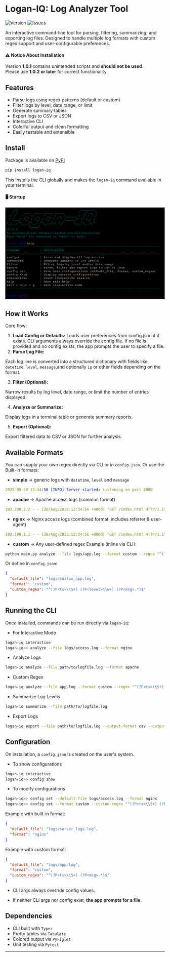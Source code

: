 # Logan-IQ: Log Analyzer Tool

![Version](https://img.shields.io/badge/version-1.0.4-blue) ![Issues](https://img.shields.io/github/issues/heisdanielade/tool-log-analyzer)

An interactive command-line tool for parsing, filtering, summarizing, and exporting log files. Designed to handle multiple log formats with custom regex support and user-configurable preferences.

#### ⚠️ Notice About Installation

Version **1.0.1** contains unintended scripts and **should not be used**.  
Please use **1.0.2 or later** for correct functionality.

## Features

- Parse logs using regex patterns (default or custom)
- Filter logs by level, date range, or limit
- Generate summary tables
- Export logs to CSV or JSON
- Interactive CLI
- Colorful output and clean formatting
- Easily testable and extensible

## Install

Package is available on [PyPI](https://pypi.org/project/logan-iq/)

```bash
pip install logan-iq
```

This installs the CLI globally and makes the `logan-iq` command available in your terminal.

#### 🖥️ Startup

![Logan-IQ Startup](https://raw.githubusercontent.com/heisdanielade/tool-log-analyzer/main/screenshots/startup.png)

## How it Works

Core flow:

1. **Load Config or Defaults:**
   Loads user preferences from config.json if it exists. CLI arguments always override the config file. If no file is provided and no config exists, the app prompts the user to specify a file.
2. **Parse Log File:**

Each log line is converted into a structured dictionary with fields like `datetime`, `level`, `message`,and optionally `ip` or other fields depending on the format.

3. **Filter (Optional):**

Narrow results by log level, date range, or limit the number of entries displayed.

4. **Analyze or Summarize:**

Display logs in a terminal table or generate summary reports.

5. **Export (Optional):**

Export filtered data to CSV or JSON for further analysis.

## Available Formats

You can supply your own regex directly via CLI or in `config.json`.
Or use the Built-in formats:

- **simple** → generic logs with `datetime`, `level` and `message`

```yaml
2025-08-28 12:34:56 [INFO] Server started: Listening on port 8080
```

- **apache** → Apache access logs (common format)

```yaml
192.200.2.2 - - [28/Aug/2025:12:34:56 +0000] "GET /index.html HTTP/1.1" 200 512
```

- **nginx** → Nginx access logs (combined format, includes referrer & user-agent)

```yaml
192.100.1.1 - - [28/Aug/2025:12:34:56 +0000] "GET /index.html HTTP/1.1" 200 1024 "http://example.com" "Mozilla/5.0"
```

- **custom** → Any user-defined regex
  Example (inline via CLI):

```bash
python main.py analyze --file logs/app.log --format custom --regex "^(?P<ts>\S+) (?P<level>\w+) (?P<msg>.*)$"

```

Or define in `config.json`:

```json
{
  "default_file": "logs/custom_app.log",
  "format": "custom",
  "custom_regex": "^(?P<ts>\\S+) (?P<level>\\w+) (?P<msg>.*)$"
}
```

## Running the CLI

Once installed, commands can be run directly via `logan-iq`:

- For Interactive Mode

```bash
logan-iq interactive
logan-iq>> analyze --file logs/access.log --format nginx
```

- Analyze Logs

```bash
logan-iq analyze --file path/to/logfile.log --format apache
```

- Custom Regex

```bash
logan-iq analyze --file app.log --format custom --regex "^(?P<ts>\\S+) (?P<msg>.*)$"
```

- Summarize Log Levels

```bash
logan-iq summarize --file path/to/logfile.log
```

- Export Logs

```bash
logan-iq export --file path/to/logfile.log --output-format csv --output-path logs.csv
```

## Configuration

On installation, a `config.json` is created on the user's system.

- To show configurations

```bash
logan-iq interactive
logan-iq>> config show
```

- To modify configurations

```bash
logan-iq>> config set --default-file logs/access.log --format nginx
logan-iq>> config set --format custom --custom-regex "^(?P<ts>\\S+) (?P<msg>.*)$"
```

Example with built-in format:

```json
{
  "default_file": "logs/server_logs.log",
  "format": "nginx"
}
```

Example with custom format:

```json
{
  "default_file": "logs/app.log",
  "format": "custom",
  "custom_regex": "^(?P<ts>\\S+) (?P<msg>.*)$"
}
```

- CLI args always override config values.

- If neither CLI args nor config exist, **the app prompts for a file**.

## Dependencies

- CLI built with `Typer`
- Pretty tables via `Tabulate`
- Colored output via `PyFiglet`
- Unit testing via `Pytest`

---
